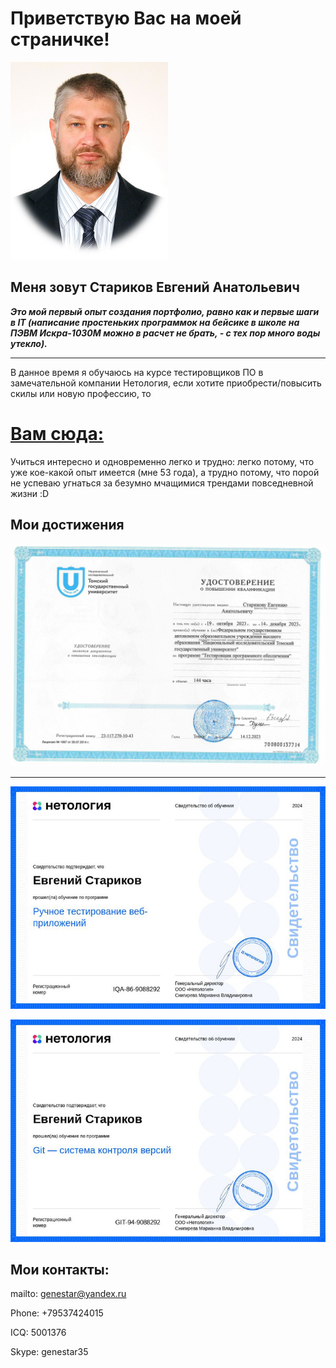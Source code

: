 # Приветствую Вас на моей страничке!

<img src="12.jpg" width=50% height=50%>

## Меня зовут Стариков Евгений Анатольевич

***Это мой первый опыт создания портфолио, равно как и первые шаги в IT  (написание простеньких программок на бейсике в школе на ПЭВМ Искра-1030М можно в расчет не брать, - с тех пор много воды утекло).***

___


В данное время я обучаюсь на курсе тестировщиков ПО в замечательной компании Нетология, если хотите приобрести/повысить скилы или новую профессию, то 
# [Вам сюда:](https://netology.ru/referral-welcome/REF-ZJRCA1QXL)

Учиться интересно и одновременно легко и трудно: легко потому, что уже кое-какой опыт имеется (мне 53 года), а трудно потому, что порой не успеваю угнаться за безумно мчащимися трендами повседневной жизни :D

## Мои достижения

![sert-TGU](9da28084-2ded-4354-92c2-ae3f72dd2f41%20(1).jpg)
___

![sert-first-mod-netology](22b902fbab32e4854b4ed0c74b466c23.jpg)


![sert-second-mod-netology](git_sert_netology.jpg)

## Мои  контакты:
mailto: genestar@yandex.ru

Phone: +79537424015

ICQ: 5001376

Skype: genestar35
